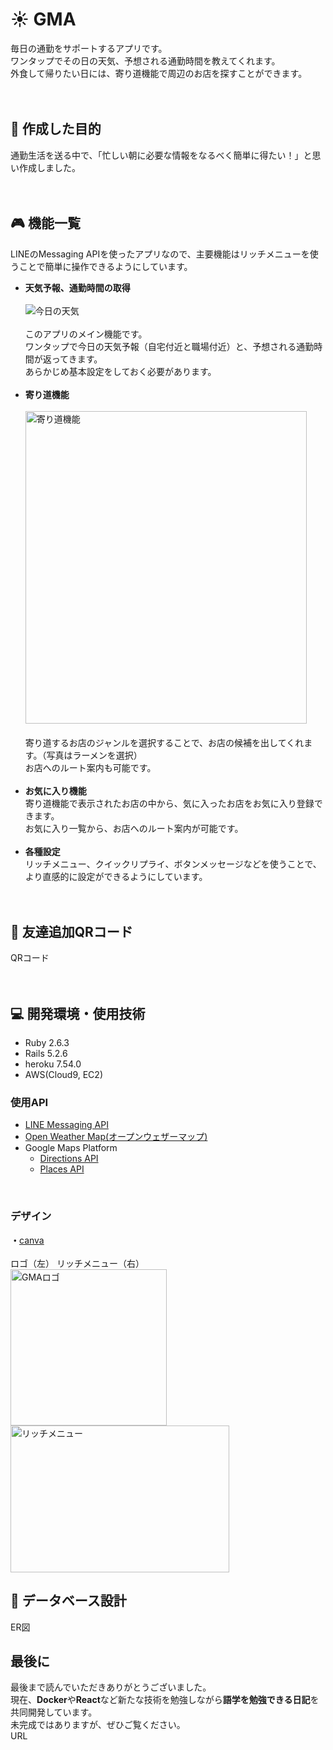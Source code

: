 [weather]: https://openweathermap.org/
[direction]: https://developers.google.com/maps/documentation/directions/overview
[place]: https://developers.google.com/maps/documentation/places/web-service/overview
[messaging]: https://developers.line.biz/ja/services/messaging-api/
[canva]: https://www.canva.com/
# :sunny: GMA
毎日の通勤をサポートするアプリです。<br>
ワンタップでその日の天気、予想される通勤時間を教えてくれます。<br>
外食して帰りたい日には、寄り道機能で周辺のお店を探すことができます。<br>
<br>
<br>

## :dart: 作成した目的
通勤生活を送る中で、「忙しい朝に必要な情報をなるべく簡単に得たい！」と思い作成しました。<br>
<br>
<br>

## :video_game: 機能一覧
LINEのMessaging APIを使ったアプリなので、主要機能はリッチメニューを使うことで簡単に操作できるようにしています。
- **天気予報、通勤時間の取得**<br>
  <br>
  ![今日の天気](https://user-images.githubusercontent.com/63504907/121140233-91094f00-c874-11eb-8726-1f0b0d287e36.jpg)<br>
  <br>
  このアプリのメイン機能です。<br>
  ワンタップで今日の天気予報（自宅付近と職場付近）と、予想される通勤時間が返ってきます。<br>
  あらかじめ基本設定をしておく必要があります。<br>
  <br>
- **寄り道機能**<br>
  <br>
  <img height=500 width=450 alt="寄り道機能" src="https://user-images.githubusercontent.com/63504907/121152268-03cbf780-c880-11eb-8470-70b9a04e2fe8.jpeg"><br>
  <br>
  寄り道するお店のジャンルを選択することで、お店の候補を出してくれます。（写真はラーメンを選択）<br>
  お店へのルート案内も可能です。<br>
  <br>
- **お気に入り機能**<br>
  寄り道機能で表示されたお店の中から、気に入ったお店をお気に入り登録できます。<br>
  お気に入り一覧から、お店へのルート案内が可能です。<br>
  <br>
- **各種設定**<br>
  リッチメニュー、クイックリプライ、ボタンメッセージなどを使うことで、より直感的に設定ができるようにしています。<br>
  <br>
  <br>

## :busts_in_silhouette: 友達追加QRコード
QRコード<br>
<br>
<br>

## :computer: 開発環境・使用技術
- Ruby 2.6.3
- Rails 5.2.6
- heroku 7.54.0
- AWS(Cloud9, EC2)

### 使用API
- [LINE Messaging API][messaging]
- [Open Weather Map(オープンウェザーマップ)][weather]
- Google Maps Platform
  -  [Directions API][direction]
  -  [Places API][place]
<br>

### デザイン
**・**[canva][canva]<br>
<br>
ロゴ（左） リッチメニュー（右）<br>
<img height=250 width=250 alt="GMAロゴ" src="https://user-images.githubusercontent.com/63504907/120992904-0239fb00-c7be-11eb-8751-b188fa44804d.png">
<img height=235 width=350 alt="リッチメニュー" src="https://user-images.githubusercontent.com/63504907/120993648-b63b8600-c7be-11eb-9f1d-4618575014b9.png">
<br>

## :wrench: データベース設計
ER図
<br>

## 最後に
最後まで読んでいただきありがとうございました。<br>
現在、**Docker**や**React**など新たな技術を勉強しながら**語学を勉強できる日記**を共同開発しています。<br>
未完成ではありますが、ぜひご覧ください。<br>
URL
